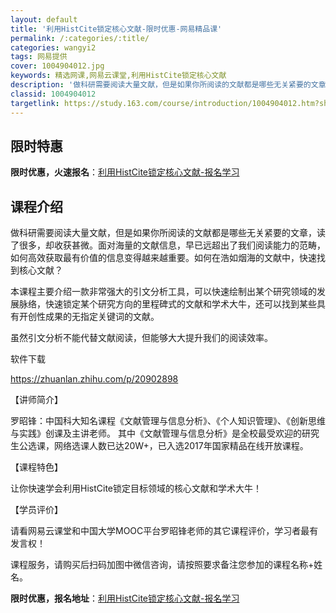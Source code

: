 ```yaml
---
layout: default
title: '利用HistCite锁定核心文献-限时优惠-网易精品课'
permalink: /:categories/:title/
categories: wangyi2
tags: 网易提供
cover: 1004904012.jpg
keywords: 精选网课,网易云课堂,利用HistCite锁定核心文献
description: '做科研需要阅读大量文献，但是如果你所阅读的文献都是哪些无关紧要的文章，读了很多，却收获甚微。面对海量的文献信息，早已远超'
classid: 1004904012
targetlink: https://study.163.com/course/introduction/1004904012.htm?share=1&shareId=1025206652&utm_campaign=share&utm_medium=iphoneShare&utm_source=&utm_u=1025206652
---
```


## 限时特惠

**限时优惠，火速报名**：[利用HistCite锁定核心文献-报名学习](https://study.163.com/course/introduction/1004904012.htm?share=1&shareId=1025206652&utm_campaign=share&utm_medium=iphoneShare&utm_source=&utm_u=1025206652)

## 课程介绍

做科研需要阅读大量文献，但是如果你所阅读的文献都是哪些无关紧要的文章，读了很多，却收获甚微。面对海量的文献信息，早已远超出了我们阅读能力的范畴，如何高效获取最有价值的信息变得越来越重要。如何在浩如烟海的文献中，快速找到核心文献？



本课程主要介绍一款非常强大的引文分析工具，可以快速绘制出某个研究领域的发展脉络，快速锁定某个研究方向的里程碑式的文献和学术大牛，还可以找到某些具有开创性成果的无指定关键词的文献。



虽然引文分析不能代替文献阅读，但能够大大提升我们的阅读效率。 

软件下载

https://zhuanlan.zhihu.com/p/20902898



【讲师简介】

罗昭锋：中国科大知名课程《文献管理与信息分析》、《个人知识管理》、《创新思维与实践》创课及主讲老师。 其中《文献管理与信息分析》是全校最受欢迎的研究生公选课，网络选课人数已达20W+，已入选2017年国家精品在线开放课程。



【课程特色】

让你快速学会利用HistCite锁定目标领域的核心文献和学术大牛！

【学员评价】

请看网易云课堂和中国大学MOOC平台罗昭锋老师的其它课程评价，学习者最有发言权！

课程服务，请购买后扫码加图中微信咨询，请按照要求备注您参加的课程名称+姓名。

**限时优惠，报名地址**：[利用HistCite锁定核心文献-报名学习](https://study.163.com/course/introduction/1004904012.htm?share=1&shareId=1025206652&utm_campaign=share&utm_medium=iphoneShare&utm_source=&utm_u=1025206652)

